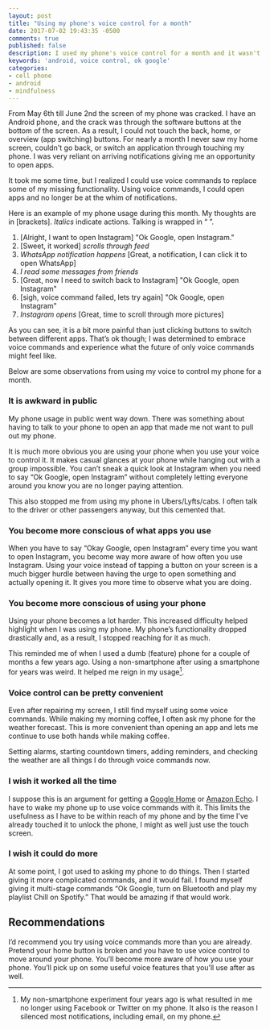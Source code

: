 ```yaml
---
layout: post
title: "Using my phone's voice control for a month"
date: 2017-07-02 19:43:35 -0500
comments: true
published: false
description: I used my phone's voice control for a month and it wasn't terrible.
keywords: 'android, voice control, ok google'
categories: 
- cell phone
- android
- mindfulness
---
```


From May 6th till June 2nd the screen of my phone was cracked. I have an Android phone, and the crack was through the software buttons at the bottom of the screen. As a result, I could not touch the back, home, or overview (app switching) buttons. For nearly a month I never saw my home screen, couldn't go back, or switch an application through touching my phone. I was very reliant on arriving notifications giving me an opportunity to open apps.

It took me some time, but I realized I could use voice commands to replace some of my missing functionality. Using voice commands, I could open apps and no longer be at the whim of notifications.

Here is an example of my phone usage during this month. My thoughts are in [brackets]. _Italics_ indicate actions. Talking is wrapped in “ ”.

1. [Alright, I want to open Instagram] "Ok Google, open Instagram."
2. [Sweet, it worked] _scrolls through feed_
3. _WhatsApp notification happens_ [Great, a notification, I can click it to open WhatsApp]
4. _I read some messages from friends_
5. [Great, now I need to switch back to Instagram] "Ok Google, open Instagram"
6. [sigh, voice command failed, lets try again] "Ok Google, open Instagram"
7. _Instagram opens_ [Great, time to scroll through more pictures]

As you can see, it is a bit more painful than just clicking buttons to switch between different apps. That’s ok though; I was determined to embrace voice commands and experience what the future of only voice commands might feel like.

Below are some observations from using my voice to control my phone for a month.

### It is awkward in public

My phone usage in public went way down. There was something about having to talk to your phone to open an app that made me not want to pull out my phone.

It is much more obvious you are using your phone when you use your voice to control it. It makes casual glances at your phone while hanging out with a group impossible. You can’t sneak a quick look at Instagram when you need to say “Ok Google, open Instagram” without completely letting everyone around you know you are no longer paying attention.

This also stopped me from using my phone in Ubers/Lyfts/cabs. I often talk to the driver or other passengers anyway, but this cemented that.

### You become more conscious of what apps you use

When you have to say “Okay Google, open Instagram” every time you want to open Instagram, you become way more aware of how often you use Instagram. Using your voice instead of tapping a button on your screen is a much bigger hurdle between having the urge to open something and actually opening it. It gives you more time to observe what you are doing.

### You become more conscious of using your phone

Using your phone becomes a lot harder. This increased difficulty helped highlight when I was using my phone. My phone’s functionality dropped drastically and, as a result, I stopped reaching for it as much.

This reminded me of when I used a dumb (feature) phone for a couple of months a few years ago. Using a non-smartphone after using a smartphone for years was weird. It helped me reign in my usage[^1].

[^1]: My non-smartphone experiment four years ago is what resulted in me no longer using Facebook or Twitter on my phone. It also is the reason I silenced most notifications, including email, on my phone.

### Voice control can be pretty convenient

Even after repairing my screen, I still find myself using some voice commands. While making my morning coffee, I often ask my phone for the weather forecast. This is more convenient than opening an app and lets me continue to use both hands while making coffee.

Setting alarms, starting countdown timers, adding reminders, and checking the weather are all things I do through voice commands now.

### I wish it worked all the time

I suppose this is an argument for getting a [Google Home](https://store.google.com/us/product/google_home?hl=en-US) or [Amazon Echo](http://amzn.to/2vctz9A). I have to wake my phone up to use voice commands with it. This limits the usefulness as I have to be within reach of my phone and by the time I've already touched it to unlock the phone, I might as well just use the touch screen.

### I wish it could do more

At some point, I got used to asking my phone to do things. Then I started giving it more complicated commands, and it would fail. I found myself giving it multi-stage commands “Ok Google, turn on Bluetooth and play my playlist Chill on Spotify.” That would be amazing if that would work.

## Recommendations

I’d recommend you try using voice commands more than you are already. Pretend your home button is broken and you have to use voice control to move around your phone. You’ll become more aware of how you use your phone. You’ll pick up on some useful voice features that you’ll use after as well.
